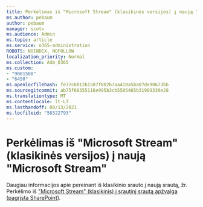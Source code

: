 ```yaml
---
title: Perkėlimas iš "Microsoft Stream" (klasikinės versijos) į naują "Microsoft Stream"
ms.author: pebaum
author: pebaum
manager: scotv
ms.audience: Admin
ms.topic: article
ms.service: o365-administration
ROBOTS: NOINDEX, NOFOLLOW
localization_priority: Normal
ms.collection: Adm_O365
ms.custom:
- "9001508"
- "6450"
ms.openlocfilehash: fe37c6012b1587f802b7aa410a5ba07de90673bb
ms.sourcegitcommit: ab75f66355116e995b3cb5505465b31989339e28
ms.translationtype: MT
ms.contentlocale: lt-LT
ms.lasthandoff: 08/13/2021
ms.locfileid: "58322793"
---
```

# <a name="migrate-from-microsoft-stream-classic-to-the-new-microsoft-stream"></a>Perkėlimas iš "Microsoft Stream" (klasikinės versijos) į naują "Microsoft Stream"

Daugiau informacijos apie pereinant iš klasikinio srauto į naują srautą, žr. Perkėlimo iš ["Microsoft Stream" (klasikinis) į srautinį srautą apžvalga (pagrįsta SharePoint)](https://docs.microsoft.com/stream/streamnew/stream-classic-to-new-migration-overview).